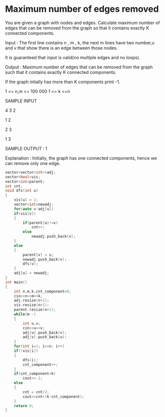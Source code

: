 # Maximum number of edges removed

You are given a graph with  nodes and  edges.
Calculate maximum number of edges that can be removed from the graph so that it contains exactly K connected components.

Input : 
The first line contains n , m , k, the next m lines have two number,u and v that show there is an edge between those nodes.

It is guaranteed that input is valid(no multiple edges and no loops).

Output : Maximum number of edges that can be removed from the graph such that it contains exactly K connected components.

If the graph intially has more than K components print -1. 

1 <= n,m <= 100 000 
1 <= k <=n

SAMPLE INPUT 

4 3 2

1 2

2 3

1 3

SAMPLE OUTPUT : 1

Explanation : Initially, the graph has one connected components, hence we can remove only one edge.

```cpp
vector<vector<int>>adj;
vector<bool>vis;
vector<int>parent;
int cnt;
void dfs(int u)
{
    vis[u] = 1;
    vector<int>newadj;
    for(auto v:adj[u])
    if(vis[v])
    {
        if(parent[u]!=v)
            cnt++;
        else
            newadj.push_back(v);
    }
    else
    {
        parent[v] = u;
        newadj.push_back(v);
        dfs(v);
    }
    adj[u] = newadj;
}
int main()
{
    int n,m,k,cnt_component=0;
    cin>>n>>m>>k;
    adj.resize(n+1);
    vis.resize(n+1);
    parent.resize(n+1);
    while(m--)
    {
        int u,v;
        cin>>u>>v;
        adj[u].push_back(v);
        adj[v].push_back(u);
    }
    for(int i=1; i<=n; i++)
    if(!vis[i])
    {
        dfs(i);
        cnt_component++;
    }
    if(cnt_component>k)
        cout<<-1;
    else
    {
        cnt = cnt/2;
        cout<<cnt+(k-cnt_component);
    }
    return 0;
}
```
